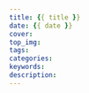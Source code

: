 ```yaml
---
title: {{ title }}
date: {{ date }}
cover:
top_img:
tags:
categories:
keywords:
description:
---
```

